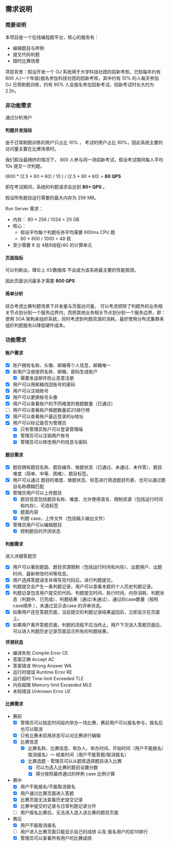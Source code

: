 ## 需求说明

### 简要说明

本项目是一个在线编程题平台，核心的服务有：

- 编辑题目与样例
- 提交代码判题
- 限时比赛场景


项目背景：假设开发一个 OJ 系统用于大学科技社团的招新考核，已知每年约有 800 人(一个年级)报名参加科技社团的招新考核，其中约有 10% 的人每天参加 OJ 日常刷题训练，约有 90% 人会报名参加招新考试。招新考试时长大约为2.5h。


### 非功能需求

通过分析用户

#### 判题并发指标

由于日常刷题训练的用户只占比 10% ， 考试的用户占比 90%，因此系统主要的访问量主要在比赛场景时。

我们假设最拥挤的情况下， 800 人参与同一场招新考试，假设考试期间每人平均 10s 提交一次判题。

(800 * (2.5 * 60 * 60) / 10 ) / (2.5 * 60 * 60) = **80 QPS**

即在考试期间，系统的判题请求会达到 **80+ QPS** 。

假设所有题目运行需要的最大内存为 256 MB。

Run Server 需求：
- 内存： 80 * 256 / 1024 = 20 GB
- 核心：
    - 假设平均每个判题任务平均需要 600ms CPU 题
    - 80 * 600 / 1000 = 48 核
- 至少需要 6 台 4核8线程/4G 的计算单元


#### 页面指标

可以判断出，理论上 IO/数据库 不会成为该系统最主要的性能瓶颈。

因此页面访问最多才需要 **800 QPS**

#### 简单分析

综合考虑比赛判题场景下并发量与页面访问量，
可以考虑把除了判题外的业务相关节点划分到一个服务边界内，而把其他业务相关节点划分到一个服务边界，即：使用 SOA 架构来组织系统，同时考虑到判题资源的消耗，最好使用分布式集群来组织判题服务以降低硬件成本。


### 功能需求
#### 账户需求

- [x] 账户拥有名称、头像、邮箱等个人信息，邮箱唯一
- [x] 新用户注册提供名称、邮箱、密码生成账户
    - [x] 需要发送邮件防止恶意注册
- [x] 用户可以用邮箱找回账号的密码
- [x] 用户可以注销账号
- [x] 用户可以更换账号头像
- [x] 用户可以查看账户的不同难度的做题数量（已通过）
- [ ] 用户可以查看账户做题数量前20排行榜
- [x] 用户可以查看账户最近登录的ip地址
- [x] 用户可以标记是否为管理员
    - [x] 只有管理员账户可以登录管理端
    - [x] 管理员可以注销用户账号
    - [x] 管理员可以修改用户的信息与密码

#### 题目需求

- [x] 题目拥有题目名称、题目编号、做题状态（已通过、未通过、未作答）、题目难度（简单、中等、困难）、题目标签。
- [x] 用户可以通过 题目的难度、做题状态、标签进行筛选题目列表、也可以通过题目名称模糊匹配
- [x] 管理员用户可以上传题目
    - [x] 题目信息包括题目名称、难度、允许使用语言、限制资源（包括运行时间和内存）、可选标签
    - [x] 题面内容
    - [x] 判题 case，上传文件（包括输入输出文件）
- [x] 管理员用户可以编辑题目
    - [x] 控制题目的开闭状态
    
#### 判题需求

进入详细答题页

- [x] 用户可以看到题面、题目资源限制（包括运行时间和内存）、出题用户、出题时间、最新修改时间等信息。
- [x] 用户选择答题语言并填写完代码后，进行判题提交。
- [x] 判题提交会产生一条判题记录，用户可以查看本题的个人历史判题记录。
- [x] 判题记录包含用户提交的代码、判题提交时间、执行时间、内存消耗、判题状态（判题中、已完成）、判题结果（通过/未通过）、通过的case数量（按照case顺序 ），未通过显示该case 的评审状态。
- [x] 如果用户还在答题页面，当前提交的判题记录结果返回后，立即显示在页面上。
- [x] 如果用户离开答题页面，判题的流程不应当终止，用户下次进入答题页面后，可以进入判题历史记录页面显示所有的判题结果。

**评测状态**

* 编译失败 Compile Error CE
* 答案正确 Accept AC
* 答案错误 Wrong Answer WA
* 运行时错误 Runtime Error RE
* 运行超时 Time limit Exceeded TLE
* 内存超限 Memory limit Exceeded MLE
* 未知错误 Unknown Error UE

#### 比赛需求
- 赛前
    - [x] 管理员可以指定时间段内举办一场比赛，赛前用户可以报名参与，报名后也可以取消
    - [x] 只有比赛未启用状态可以对比赛进行编辑
    - [x] 比赛信息
        - [x] 比赛名称、比赛信息、举办人、举办时间、开始时间（用户不能报名/取消报名）～ 结束时间（用户不能答题/取消报名）
        - [x] 比赛选题 - 管理员可以从题库选择题目进入比赛
            - [x] 可以为选入比赛的题目设置分数
            - [x] 得分按照最终通过的样例 case 比例计算
- 赛中
    - [x] 用户不能报名/不能取消报名
    - [x] 用户通过比赛页面进入答题
    - [x] 比赛页面无法查看历史提交记录
    - [x] 比赛中提交的记录与日常判题记录分开
    - [ ] 用户报名比赛后，无法进入选入该比赛的题目页面
- 赛后
    - [x] 用户不能取消报名
    - [ ] 用户进入比赛页面只能显示自己的成绩 以及 报名用户的前10排行
    - [x] 管理员可以查看所有用户的比赛成绩
